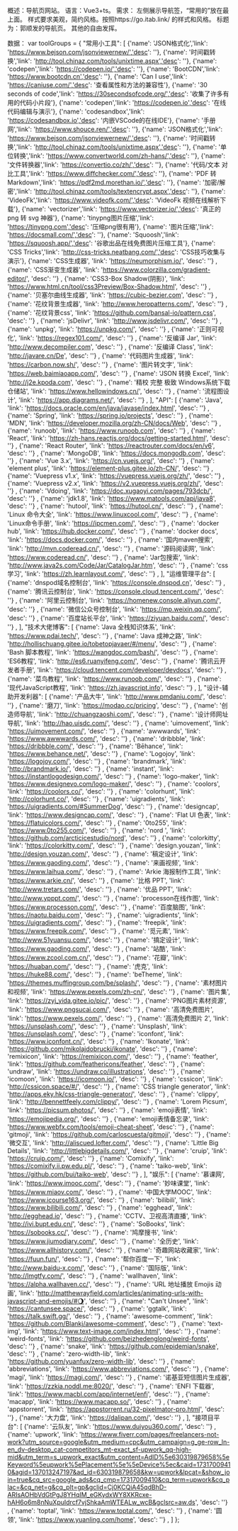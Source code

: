 概述：导航页网站。
语言：Vue3+ts。
需求：
左侧展示导航签，“常用的”放在最上面。
样式要求美观，简约风格。按照https://go.itab.link/ 的样式和风格。
标题为：郭顺发的导航页。
其他的自由发挥。

数据：
var  toolGroups = {
            "常用小工具": [
                {'name': 'JSON格式化','link': 'https://www.bejson.com/jsonviewernew/','desc': ''},
                {'name': '时间戳转换','link': 'http://tool.chinaz.com/tools/unixtime.aspx','desc': ''},
                {'name': 'codepen','link': 'https://codepen.io/','desc': ''},
                {'name': 'BootCDN','link': 'https://www.bootcdn.cn','desc': ''},
                {'name': 'Can I use','link': 'https://caniuse.com/','desc': '查看属性和方法的兼容性'},
                {'name': '30 seconds of code','link': 'https://30secondsofcode.org/','desc': '收集了许多有用的代码小片段'},
                {'name': 'codepen','link': 'https://codepen.io','desc': '在线代码编辑与演示'},
                {'name': 'codesandbox','link': 'https://codesandbox.io','desc': '内嵌VSCode的在线IDE'},
                {'name': '手册网','link': 'https://www.shouce.ren/','desc': ''},
                {'name': 'JSON格式化','link': 'https://www.bejson.com/jsonviewernew/','desc': ''},
                {'name': '时间戳转换','link': 'http://tool.chinaz.com/tools/unixtime.aspx','desc': ''},
                {'name': '单位转换','link': 'https://www.convertworld.com/zh-hans/','desc': ''},
                {'name': '文件转换器','link': 'https://convertio.co/zh/','desc': ''},
                {'name': '代码/文本 对比工具','link': 'https://www.diffchecker.com/','desc': ''},
                {'name': 'PDF 转 Markdown','link': 'https://pdf2md.morethan.io/','desc': ''},
                {'name': '加密/解密','link': 'http://tool.chinaz.com/tools/textencrypt.aspx','desc': ''},
                {'name': 'VideoFk','link': 'https://www.videofk.com/','desc': 'VideoFk 视频在线解析下载'},
                {'name': 'vectorizer','link': 'https://www.vectorizer.io/','desc': '真正的 png 转 svg 神器'},
                {'name': 'tinypng图片压缩','link': 'https://tinypng.com','desc': '压缩png很有用'},
                {'name': '图片压缩','link': 'https://docsmall.com/','desc': ''},
                {'name': 'Squoosh','link': 'https://squoosh.app/','desc': '谷歌出品在线免费图片压缩工具'},
                {'name': 'CSS Tricks','link': 'http://css-tricks.neatbang.com/','desc': 'CSS技巧收集与演示'},
                {'name': 'CSS生成器', 'link': 'https://neumorphism.io/', 'desc': ''} ,
                {'name': 'CSS渐变生成器', 'link': 'https://www.colorzilla.com/gradient-editor/', 'desc': ''} ,
                {'name': 'CSS3-Box Shadow(阴影)', 'link': 'https://www.html.cn/tool/css3Preview/Box-Shadow.html', 'desc': ''} ,
                {'name': '贝塞尔曲线生成器', 'link': 'https://cubic-bezier.com', 'desc': ''} ,
                {'name': '花纹背景生成器', 'link': 'http://www.heropatterns.com/', 'desc': ''} ,
                {'name': '花纹背景css', 'link': 'https://github.com/bansal-io/pattern.css', 'desc': ''} ,
                {'name': 'jsDelivr', 'link': 'http://www.jsdelivr.com/', 'desc': ''} ,
                {'name': 'unpkg', 'link': 'https://unpkg.com/', 'desc': ''} ,
                {'name': '正则可视化', 'link': 'https://regex101.com/', 'desc': ''} ,
                {'name': '反编译 Jar', 'link': 'http://www.decompiler.com', 'desc': ''} ,
                {'name': '反编译 Class', 'link': 'http://javare.cn/De', 'desc': ''} ,
                {'name': '代码图片生成器', 'link': 'https://carbon.now.sh/', 'desc': ''} ,
                {'name': '图片转文字', 'link': 'https://web.baimiaoapp.com/', 'desc': ''} ,
                {'name': 'JSON 转换 Excel', 'link': 'http://j2e.kpoda.com', 'desc': ''} ,
                {'name': '精校 完整 极致 Windows系统下载仓储站', 'link': 'https://www.hellowindows.cn/', 'desc': ''} ,
                {'name': '流程图设计', 'link': 'https://app.diagrams.net/', 'desc': ''} ,
            ],
            "API": [
                {'name': 'Java', 'link': 'https://docs.oracle.com/en/java/javase/index.html', 'desc': ''} ,
                {'name': 'Spring', 'link': 'https://spring.io/projects', 'desc': ''} ,
                {'name': 'MDN', 'link': 'https://developer.mozilla.org/zh-CN/docs/Web', 'desc': ''} ,
                {'name': 'runoob', 'link': 'https://www.runoob.com', 'desc': ''} ,
                {'name': 'React', 'link': 'https://zh-hans.reactjs.org/docs/getting-started.html', 'desc': ''} ,
                {'name': 'React Router', 'link': 'https://reactrouter.com/docs/en/v6', 'desc': ''} ,
                {'name': 'MongoDB', 'link': 'https://docs.mongodb.com', 'desc': ''} ,
                {'name': 'Vue 3.x', 'link': 'https://cn.vuejs.org/', 'desc': ''} ,
                {'name': 'element plus', 'link': 'https://element-plus.gitee.io/zh-CN/', 'desc': ''} ,
                {'name': 'Vuepress v1.x', 'link': 'https://vuepress.vuejs.org/zh/', 'desc': ''} ,
                {'name': 'Vuepress v2.x', 'link': 'https://v2.vuepress.vuejs.org/zh/', 'desc': ''} ,
                {'name': 'Vdoing', 'link': 'https://doc.xugaoyi.com/pages/793dcb/', 'desc': ''} ,
                {'name': 'jdk1.8', 'link': 'https://www.matools.com/api/java8', 'desc': ''} ,
                {'name': 'hutool', 'link': 'https://hutool.cn/', 'desc': ''} ,
                {'name': 'Linux 命令大全', 'link': 'https://www.linuxcool.com/', 'desc': ''} ,
                {'name': 'Linux命令手册', 'link': 'https://ipcmen.com/', 'desc': ''} ,
                {'name': 'docker hub', 'link': 'https://hub.docker.com/', 'desc': ''} ,
                {'name': 'docker docs', 'link': 'https://docs.docker.com/', 'desc': ''} ,
                {'name': '国内maven搜索', 'link': 'http://mvn.coderead.cn/', 'desc': ''} ,
                {'name': '源码阅读网', 'link': 'https://www.coderead.cn/', 'desc': ''} ,
                {'name': 'Jar包搜索', 'link': 'http://www.java2s.com/Code/Jar/CatalogJar.htm', 'desc': ''} ,
                {'name': 'css学习', 'link': 'https://zh.learnlayout.com/', 'desc': ''} ,
            ],
            "运维管理平台": [
                {'name': 'dnspod域名控制台', 'link': 'https://console.dnspod.cn', 'desc': ''} ,
                {'name': '腾讯云控制台', 'link': 'https://console.cloud.tencent.com/', 'desc': ''} ,
                {'name': '阿里云控制台', 'link': 'https://homenew.console.aliyun.com/', 'desc': ''} ,
                {'name': '微信公众号控制台', 'link': 'https://mp.weixin.qq.com/', 'desc': ''} ,
                {'name': '百度站长平台', 'link': 'https://ziyuan.baidu.com/', 'desc': ''} ,
            ],
            "技术大佬博客": [
                {'name': 'Java 全栈知识体系', 'link': 'https://www.pdai.tech/', 'desc': ''} ,
                {'name': 'Java 成神之路', 'link': 'http://hollischuang.gitee.io/tobetopjavaer/#/menu', 'desc': ''} ,
                {'name': 'Bash 脚本教程', 'link': 'https://wangdoc.com/bash/', 'desc': ''} ,
                {'name': 'ES6教程', 'link': 'http://es6.ruanyifeng.com/', 'desc': ''} ,
                {'name': '腾讯云开发者手册', 'link': 'https://cloud.tencent.com/developer/devdocs', 'desc': ''} ,
                {'name': '菜鸟教程', 'link': 'https://www.runoob.com/', 'desc': ''} ,
                {'name': '现代JavaScript教程', 'link': 'https://zh.javascript.info', 'desc': ''} ,
            ],
            "设计-辅助开发利器": [
                {'name': '产品大牛', 'link': 'http://www.pmdaniu.com/', 'desc': ''} ,
                {'name': '磨刀', 'link': 'https://modao.cc/pricing', 'desc': ''} ,
                {'name': '创造师导航', 'link': 'http://chuangzaoshi.com/', 'desc': ''} ,
                {'name': '设计师网址导航', 'link': 'http://hao.uisdc.com/', 'desc': ''} ,
                {'name': 'uimovement', 'link': 'https://uimovement.com/', 'desc': ''} ,
                {'name': 'awwwards', 'link': 'https://www.awwwards.com/', 'desc': ''} ,
                {'name': 'dribbble', 'link': 'https://dribbble.com/', 'desc': ''} ,
                {'name': 'Bēhance', 'link': 'https://www.behance.net/', 'desc': ''} ,
                {'name': 'Logojoy', 'link': 'https://logojoy.com/', 'desc': ''} ,
                {'name': 'brandmark', 'link': 'http://brandmark.io/', 'desc': ''} ,
                {'name': 'instant', 'link': 'https://instantlogodesign.com/', 'desc': ''} ,
                {'name': 'logo-maker', 'link': 'https://www.designevo.com/logo-maker/', 'desc': ''} ,
                {'name': 'coolors', 'link': 'https://coolors.co/', 'desc': ''} ,
                {'name': 'colorhunt', 'link': 'http://colorhunt.co/', 'desc': ''} ,
                {'name': 'uigradients', 'link': 'https://uigradients.com/#SummerDog', 'desc': ''} ,
                {'name': 'designcap', 'link': 'https://www.designcap.com/', 'desc': ''} ,
                {'name': 'Flat UI 色表', 'link': 'https://flatuicolors.com/', 'desc': ''} ,
                {'name': '0to255', 'link': 'https://www.0to255.com/', 'desc': ''} ,
                {'name': 'nord ', 'link': 'https://github.com/arcticicestudio/nord', 'desc': ''} ,
                {'name': 'colorkitty', 'link': 'https://colorkitty.com/', 'desc': ''} ,
                {'name': 'design.youzan', 'link': 'http://design.youzan.com/', 'desc': ''} ,
                {'name': '稿定设计', 'link': 'https://www.gaoding.com/', 'desc': ''} ,
                {'name': '来画视频', 'link': 'https://www.laihua.com/', 'desc': ''} ,
                {'name': 'Arkie 海报制作工具', 'link': 'https://www.arkie.cn/', 'desc': ''} ,
                {'name': '比格 PPT', 'link': 'http://www.tretars.com/', 'desc': ''} ,
                {'name': '优品 PPT', 'link': 'http://www.ypppt.com/', 'desc': ''} ,
                {'name': 'processon在线作图', 'link': 'https://www.processon.com/', 'desc': ''} ,
                {'name': '百度脑图', 'link': 'https://naotu.baidu.com', 'desc': ''} ,
                {'name': 'uigradients', 'link': 'https://uigradients.com/', 'desc': ''} ,
                {'name': 'freepik', 'link': 'https://www.freepik.com/', 'desc': ''} ,
                {'name': '觅元素', 'link': 'http://www.51yuansu.com/', 'desc': ''} ,
                {'name': '搞定设计', 'link': 'https://www.gaoding.com/', 'desc': ''} ,
                {'name': '站酷', 'link': 'https://www.zcool.com.cn/', 'desc': ''} ,
                {'name': '花瓣', 'link': 'https://huaban.com/', 'desc': ''} ,
                {'name': '虎克', 'link': 'https://huke88.com/', 'desc': ''} ,
                {'name': 'beTheme', 'link': 'https://themes.muffingroup.com/be/splash/', 'desc': ''} ,
                {'name': '素材图片和视频', 'link': 'https://www.pexels.com/zh-cn/', 'desc': ''} ,
                {'name': '图片集', 'link': 'https://zyj_yida.gitee.io/pic/', 'desc': ''} ,
                {'name': 'PNG图片素材资源', 'link': 'https://www.pngsucai.com/', 'desc': ''} ,
                {'name': '高清免费图片', 'link': 'https://www.pexels.com/', 'desc': ''} ,
                {'name': '高清免费图片 2', 'link': 'https://unsplash.com/', 'desc': ''} ,
                {'name': 'Unsplash', 'link': 'https://unsplash.com/', 'desc': ''} ,
                {'name': 'iconfont', 'link': 'https://www.iconfont.cn/', 'desc': ''} ,
                {'name': 'Ikonate', 'link': 'https://github.com/mikolajdobrucki/ikonate', 'desc': ''} ,
                {'name': 'remixicon', 'link': 'https://remixicon.com/', 'desc': ''} ,
                {'name': 'feather', 'link': 'https://github.com/feathericons/feather', 'desc': ''} ,
                {'name': 'undraw', 'link': 'https://undraw.co/illustrations', 'desc': ''} ,
                {'name': 'icomoon', 'link': 'https://icomoon.io/', 'desc': ''} ,
                {'name': 'cssicon', 'link': 'http://cssicon.space/#/', 'desc': ''} ,
                {'name': 'CSS triangle generator', 'link': 'http://apps.eky.hk/css-triangle-generator/', 'desc': ''} ,
                {'name': 'clippy', 'link': 'http://bennettfeely.com/clippy/', 'desc': ''} ,
                {'name': 'Lorem Picsum', 'link': 'https://picsum.photos/', 'desc': ''} ,
                {'name': 'emoji表情', 'link': 'https://emojipedia.org/', 'desc': ''} ,
                {'name': 'emoji表情备忘录', 'link': 'https://www.webfx.com/tools/emoji-cheat-sheet', 'desc': ''} ,
                {'name': 'gitmoji', 'link': 'https://github.com/carloscuesta/gitmoji', 'desc': ''} ,
                {'name': '微交互', 'link': 'http://aliscued.lofter.com/', 'desc': ''} ,
                {'name': 'Little Big Details', 'link': 'http://littlebigdetails.com/', 'desc': ''} ,
                {'name': 'cruip', 'link': 'https://cruip.com/', 'desc': ''} ,
                {'name': 'Comixify', 'link': 'https://comixify.ii.pw.edu.pl/', 'desc': ''} ,
                {'name': 'taiko-web', 'link': 'https://github.com/bui/taiko-web', 'desc': ''} ,
            ],
            "娱乐": [
                {'name': '慕课网', 'link': 'https://www.imooc.com/', 'desc': ''} ,
                {'name': '妙味课堂', 'link': 'https://www.miaov.com/', 'desc': ''} ,
                {'name': '中国大学MOOC', 'link': 'https://www.icourse163.org/', 'desc': ''} ,
                {'name': 'bilibili', 'link': 'https://www.bilibili.com/', 'desc': ''} ,
                {'name': 'egghead', 'link': 'http://egghead.io', 'desc': ''} ,
                {'name': 'CCTV、卫视高清直播', 'link': 'http://ivi.bupt.edu.cn/', 'desc': ''} ,
                {'name': 'SoBooks', 'link': 'https://sobooks.cc/', 'desc': ''} ,
                {'name': '鸠摩搜书', 'link': 'https://www.jiumodiary.com/', 'desc': ''} ,
                {'name': '全历史', 'link': 'https://www.allhistory.com/', 'desc': ''} ,
                {'name': '奇趣网站收藏家', 'link': 'https://fuun.fun/', 'desc': ''} ,
                {'name': '帮你百度一下', 'link': 'http://www.baidu-x.com/', 'desc': ''} ,
                {'name': '国际版', 'link': 'http://lmgtfy.com/', 'desc': ''} ,
                {'name': 'wallhaven', 'link': 'https://alpha.wallhaven.cc/', 'desc': ''} ,
                {'name': 'URL 地址播放 Emojis 动画', 'link': 'http://matthewrayfield.com/articles/animating-urls-with-javascript-and-emojis/#🌖', 'desc': ''} ,
                {'name': "Can't Unsee", 'link': 'https://cantunsee.space/', 'desc': ''} ,
                {'name': 'ggtalk', 'link': 'https://talk.swift.gg/', 'desc': ''} ,
                {'name': 'awesome-comment', 'link': 'https://github.com/Blankj/awesome-comment', 'desc': ''} ,
                {'name': 'text-img', 'link': 'https://www.text-image.com/index.html', 'desc': ''} ,
                {'name': 'weird-fonts', 'link': 'https://github.com/beizhedenglong/weird-fonts', 'desc': ''} ,
                {'name': 'snake', 'link': 'https://github.com/epidemian/snake', 'desc': ''} ,
                {'name': 'zero-width-lib', 'link': 'https://github.com/yuanfux/zero-width-lib', 'desc': ''} ,
                {'name': 'abbreviations', 'link': 'https://www.abbreviations.com/', 'desc': ''} ,
                {'name': 'magi', 'link': 'https://magi.com/', 'desc': ''} ,
                {'name': '诺基亚短信图片生成器', 'link': 'https://zzkia.noddl.me:8020/', 'desc': ''} ,
                {'name': 'ENFI 下载器', 'link': 'https://www.macbl.com/app/internet/enfi', 'desc': ''} ,
                {'name': 'macapp', 'link': 'https://www.macapp.so/', 'desc': ''} ,
                {'name': 'appstorrent', 'link': 'https://appstorrent.ru/32-pixelmator-pro.html', 'desc': ''} ,
                {'name': '大力盘', 'link': 'https://dalipan.com/', 'desc': ''} ,
            ],
            "接项目平台": [
                {'name': '云队友', 'link': 'https://www.duiyou360.com/', 'desc': ''} ,
                {'name': 'upwork', 'link': 'https://www.fiverr.com/pages/freelancers-not-work?utm_source=google&utm_medium=cpc&utm_campaign=g_ge-row_ln-en_dv-desktop_cat-competitors_mt-exact_sf-upwork_qq-high-mid&utm_term=s_upwork_exact&utm_content=AdID%5e630319879658%5eKeyword%5eupwork%5ePlacement%5e%5eDevice%5ec&caid=17317009410&agid=137013247197&ad_id=630319879658&kw=upwork&lpcat=&show_join=true&cq_src=google_ads&cq_cmp=17317009410&cq_term=upwork&cq_plac=&cq_net=g&cq_plt=gp&gclid=Cj0KCQiA45qdBhD-ARIsAOHbVdGtPgJ8YHqIM_eGKydxWY8XKRcxe-hAH6o6m8nNuXpuIdrcf7vjShkaAmWTEALw_wcB&gclsrc=aw.ds', 'desc': ''} ,
                {'name': 'toptal', 'link': 'https://www.toptal.com/', 'desc': ''} ,
                {'name': '圆领', 'link': 'https://www.yuanling.com/home', 'desc': ''} ,
            ]
        };